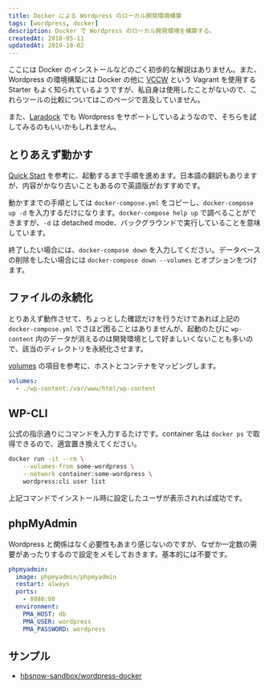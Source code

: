 ```yaml
---
title: Docker による Wordpress のローカル開発環境構築
tags: [wordpress, docker]
description: Docker で Wordpress のローカル開発環境を構築する。
createdAt: 2018-05-11
updatedAt: 2019-10-02
---
```


ここには Docker のインストールなどのごく初歩的な解説はありません。また、Wordpress の環境構築には Docker の他に [VCCW](https://github.com/vccw-team/vccw) という Vagrant を使用する Starter もよく知られているようですが、私自身は使用したことがないので、これらツールの比較についてはこのページで言及していません。

また、[Laradock](https://laradock.io/) でも Wordpress をサポートしているようなので、そちらを試してみるのもいいかもしれません。

## とりあえず動かす

[Quick Start](https://docs.docker.com/compose/wordpress/) を参考に、起動するまで手順を進めます。日本語の翻訳もありますが、内容がかなり古いこともあるので英語版がおすすめです。

動かすまでの手順としては `docker-compose.yml` をコピーし、`docker-compose up -d` を入力するだけになります。`docker-compose help up` で調べることができますが、`-d` は detached mode、バックグラウンドで実行していることを意味しています。

終了したい場合には、`docker-compose down` を入力してください。データベースの削除をしたい場合には `docker-compose down --volumes` とオプションをつけます。

## ファイルの永続化

とりあえず動作させて、ちょっとした確認だけを行うだけであれば上記の `docker-compose.yml` でさほど困ることはありませんが、起動のたびに `wp-content` 内のデータが消えるのは開発環境として好ましいくないことも多いので、該当のディレクトリを永続化させます。

[volumes](https://docs.docker.com/compose/compose-file/#volumes) の項目を参考に、ホストとコンテナをマッピングします。

```yml
volumes:
  - ./wp-content:/var/www/html/wp-content
```

## WP-CLI

公式の指示通りにコマンドを入力するたけです。container 名は `docker ps` で取得できるので、適宜置き換えてください。

```bash
docker run -it --rm \
    --volumes-from some-wordpress \
    --network container:some-wordpress \
    wordpress:cli user list
```

上記コマンドでインストール時に設定したユーザが表示されれば成功です。

## phpMyAdmin

Wordpress と関係はなく必要性もあまり感じないのですが、なぜか一定数の需要があったりするので設定をメモしておきます。基本的には不要です。

```yml
phpmyadmin:
  image: phpmyadmin/phpmyadmin
  restart: always
  ports:
    - 8080:80
  environment:
    PMA_HOST: db
    PMA_USER: wordpress
    PMA_PASSWORD: wordpress
```

## サンプル

- [hbsnow-sandbox/wordpress-docker](https://github.com/hbsnow-sandbox/wordpress-docker)
